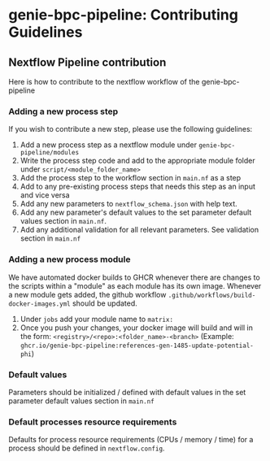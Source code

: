 # genie-bpc-pipeline: Contributing Guidelines

## Nextflow Pipeline contribution

Here is how to contribute to the nextflow workflow of the genie-bpc-pipeline

### Adding a new process step

If you wish to contribute a new step, please use the following guidelines:

1. Add a new process step as a nextflow module under `genie-bpc-pipeline/modules`
2. Write the process step code and add to the appropriate module folder under `script/<module_folder_name>`
3. Add the process step to the workflow section in `main.nf` as a step
4. Add to any pre-existing process steps that needs this step as an input and vice versa
5. Add any new parameters to `nextflow_schema.json` with help text.
6. Add any new parameter's default values to the set parameter default values section in `main.nf`.
7. Add any additional validation for all relevant parameters. See validation section in `main.nf`

### Adding a new process module

We have automated docker builds to GHCR whenever there are changes to the scripts within a "module" as each module has its own image. Whenever a new module gets added, the github workflow `.github/workflows/build-docker-images.yml` should be updated.

1. Under `jobs` add your module name to `matrix:`
1. Once you push your changes, your docker image will build and will in the form: `<registry>/<repo>:<folder_name>-<branch>` (Example: `ghcr.io/genie-bpc-pipeline:references-gen-1485-update-potential-phi`)

### Default values

Parameters should be initialized / defined with default values in the set parameter default values section in `main.nf`

### Default processes resource requirements

Defaults for process resource requirements (CPUs / memory / time) for a process should be defined in `nextflow.config`.
